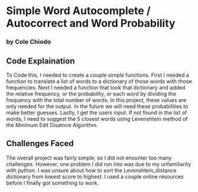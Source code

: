 # Simple Word Autocomplete / Autocorrect and Word Probability
### by Cole Chiodo

## Code Explaination
To Code this, I needed to create a couple simple functions. First I needed a function to translate a list of words to a dictionary of those words with those frequencies. Next I needed a function that took that dictionary and added the relative frequency, or the probability, or each word by dividing the frequency with the total number of words. In this project, these values are only needed for the output. In the future we will need these probabilities to make better guesses. Lastly, I get the users input. If not found in the list of words, I need to suggest the 5 closest words using Levenshtein method of the Minimum Edit Disatnce Algorithm.

## Challenges Faced
The overall project was fairly simple, so I did not enounter too many challenges. However, one problem I did run into was due to my unfamiliarity with python. I was unsure about how to sort the Levenshtein_distance dictionary from lowest score to highest. I used a couple online resources before I finally got something to work.

